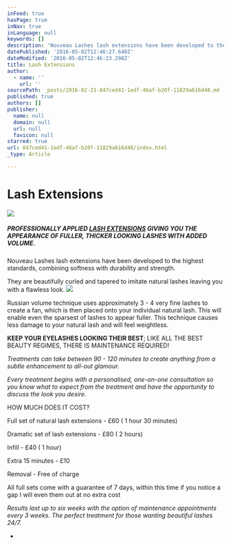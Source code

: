 ```yaml
---
inFeed: true
hasPage: true
inNav: true
inLanguage: null
keywords: []
description: 'Nouveau Lashes lash extensions have been developed to the highest standards, combining softness with durability and strength.'
datePublished: '2016-05-02T12:46:27.640Z'
dateModified: '2016-05-02T12:46:23.298Z'
title: Lash Extensions
author:
  - name: ''
    url: ''
sourcePath: _posts/2016-02-21-847ced41-1edf-46af-b20f-11829a616d48.md
published: true
authors: []
publisher:
  name: null
  domain: null
  url: null
  favicon: null
starred: true
url: 847ced41-1edf-46af-b20f-11829a616d48/index.html
_type: Article

---
```

# Lash Extensions
![](https://the-grid-user-content.s3-us-west-2.amazonaws.com/ca4eecc7-85a7-4a45-8f44-e7587c26d799.png)

##### PROFESSIONALLY APPLIED [LASH EXTENSIONS][0] GIVING YOU THE APPEARANCE OF FULLER, THICKER LOOKING LASHES WITH ADDED VOLUME.

Nouveau Lashes lash extensions have been developed to the highest standards, combining softness with durability and strength.

They are beautifully curled and tapered to imitate natural lashes leaving you with a flawless look. ![](https://s3-us-west-2.amazonaws.com/the-grid-img/p/e68c99db6a874aba6a92e7b1ab2b2505f6f1fe0d.png)

Russian volume technique uses approximately 3 - 4 very fine lashes to create a fan, which is then placed onto your individual natural lash. This will enable even the sparsest of lashes to appear fuller. This technique causes less damage to your natural lash and will feel weightless. 

**KEEP YOUR EYELASHES LOOKING THEIR BEST**; LIKE ALL THE BEST BEAUTY REGIMES, THERE IS MAINTENANCE REQUIRED!

_Treatments can take between 90 - 120 minutes to create anything from a subtle enhancement to all-out glamour._

_Every treatment begins with a personalised, one-on-one consultation so you know what to expect from the treatment and have the opportunity to discuss the look you desire._

HOW MUCH DOES IT COST?

Full set of natural lash extensions - £60 ( 1 hour 30 minutes)

Dramatic set of lash extensions - £80 ( 2 hours)

Infill - £40 ( 1 hour)

Extra 15 minutes - £10

Removal - Free of charge

All full sets come with a guarantee of 7 days, within this time if you notice a gap I will even them out at no extra cost

_Results last up to six weeks with the option of maintenance appointments every 3 weeks. The perfect treatment for those wanting beautiful lashes 24/7\._

* 

[0]: https://nouveaulashes.com/pro/shop/lashes/lash-extensions/